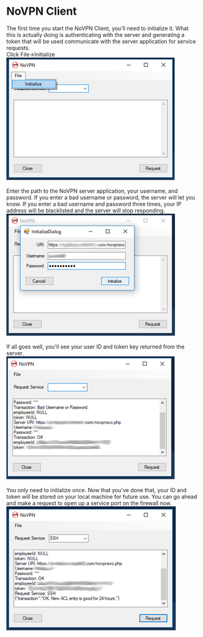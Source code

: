 # NoVPN Client
The first time you start the NoVPN Client, you'll need to initialize it.  What
this is actually doing is authenticating with the server and generating a token
that will be used communicate with the server application for service requests.
<br />
Click File->Initialize
<br />
![Initialize](images/file_initialize.PNG)
<br />
<br />
Enter the path to the NoVPN server application, your username, and password.
If you enter a bad username or password, the server will let you know.  If you
enter a bad username and password three times, your IP address will be
blacklisted and the server will stop responding.
<br />
![Username and Password](images/enter_uri_username_password.PNG)
<br />
<br />
If all goes well, you'll see your user ID and token key returned from the
server.
<br />
![Initialize Success](images/initialize_success.PNG)
<br />
<br />
You only need to initialize once.  Now that you've done that, your ID and token
will be stored on your local machine for future use.  You can go ahead and make
a request to open up a service port on the firewall now.
<br />
![Request Service](images/request_service.PNG)